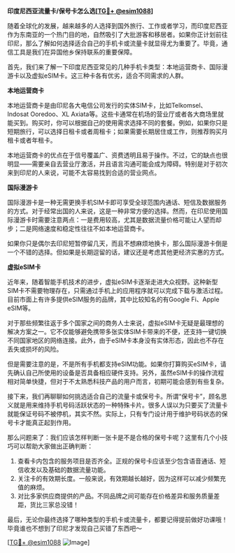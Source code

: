 **印度尼西亚流量卡/保号卡怎么选[[TG💪+ @esim1088](https://t.me/s/esim1088)]**

随着全球化的发展，越来越多的人选择到国外旅行、工作或者学习，而印度尼西亚作为东南亚的一个热门目的地，自然吸引了大批游客和移居者。如果你正计划前往印尼，那么了解如何选择适合自己的手机卡或流量卡就显得尤为重要了。毕竟，通信工具是我们在异国他乡保持联系的重要保障。

首先，我们来了解一下印度尼西亚常见的几种手机卡类型：本地运营商卡、国际漫游卡以及虚拟eSIM卡。这三种卡各有优劣，适合不同需求的人群。

**本地运营商卡**

本地运营商卡是由印尼各大电信公司发行的实体SIM卡，比如Telkomsel、Indosat Ooredoo、XL Axiata等。这些卡通常在机场的营业厅或者各大商场里就能买到。购买时，你可以根据自己的使用需求选择不同的套餐。例如，如果你只是短期旅行，可以选择日租卡或者周租卡；如果需要长期居住或工作，则推荐购买月租卡或者年租卡。

本地运营商卡的优点在于信号覆盖广、资费透明且易于操作。不过，它的缺点也很明显——需要亲自去营业厅激活，并且语言沟通可能会成为障碍。特别是对于初次来到印尼的人来说，可能不太容易找到合适的营业网点。

**国际漫游卡**

国际漫游卡是一种无需更换手机SIM卡即可享受全球范围内通话、短信及数据服务的方式。对于经常出国的人来说，这是一种非常方便的选择。然而，在印尼使用国际漫游卡时需要注意两点：一是费用较高，尤其是数据流量价格可能让人望而却步；二是网络速度和稳定性往往不如本地运营商卡。

如果你只是偶尔去印尼短暂停留几天，而且不想麻烦地换卡，那么国际漫游卡倒是一个不错的选择。但如果是长期逗留的话，建议还是考虑其他更经济实惠的方式。

**虚拟eSIM卡**

近年来，随着智能手机技术的进步，虚拟eSIM卡逐渐走进大众视野。这种新型SIM卡不需要物理存在，只需通过手机上的应用程序就可以完成下载与激活过程。目前市面上有许多提供eSIM服务的品牌，其中比较知名的有Google Fi、Apple eSIM等。

对于那些频繁往返于多个国家之间的商务人士来说，虚拟eSIM卡无疑是最理想的解决方案之一。它不仅能够避免携带多张实体SIM卡带来的不便，还支持一键切换不同国家地区的网络连接。此外，由于eSIM卡本身没有实体形态，因此也不存在丢失或损坏的风险。

但是需要注意的是，不是所有手机都支持eSIM功能。如果你打算购买eSIM卡，请先确认自己所使用的设备是否具备相应硬件支持。另外，虽然eSIM卡的操作流程相对简单快捷，但对于不太熟悉科技产品的用户而言，初期可能会感到有些复杂。

接下来，我们再聊聊如何挑选适合自己的流量卡或保号卡。所谓“保号卡”，顾名思义就是用来维持手机号码活跃状态的一种特殊卡片。很多人误以为只要买了流量卡就能保证号码不被停机，其实不然。实际上，只有专门设计用于维护号码状态的保号卡才能真正起到作用。

那么问题来了：我们应该怎样判断一张卡是不是合格的保号卡呢？这里有几个小技巧可以帮助大家做出正确判断：

1. 查看卡内包含的服务项目是否齐全。正规的保号卡应该至少包含语音通话、短信收发以及基础的数据流量功能。
2. 关注卡的有效期长度。一般来说，有效期越长越好，因为这样可以减少频繁充值的麻烦。
3. 对比多家供应商提供的产品。不同品牌之间可能存在价格差异和服务质量差距，货比三家总没错！

最后，无论你最终选择了哪种类型的手机卡或流量卡，都要记得提前做好功课哦！毕竟谁也不想到了印尼才发现自己买错了东西吧～

[[TG💪+ @esim1088](https://t.me/s/esim1088) ![Image](https://i.postimg.cc/4NQfJmqS/Snipaste-2025-05-13-00-14-12.png)]